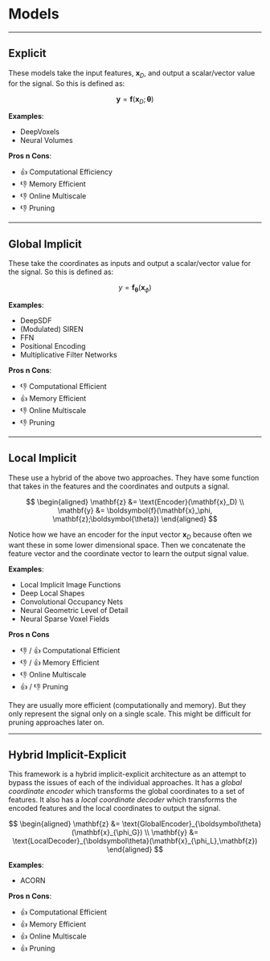 # Models


---
## Explicit


These models take the input features, $\mathbf{x}_D$, and output a scalar/vector value for the signal. So this is defined as:

$$
\mathbf{y} = \boldsymbol{f}(\mathbf{x}_D;\boldsymbol{\theta})
$$

**Examples**:
* DeepVoxels
* Neural Volumes


**Pros n Cons**:
* 👍 Computational Efficiency
* 👎 Memory Efficient
* 👎 Online Multiscale
* 👎 Pruning


---
## Global Implicit

These take the coordinates as inputs and output a scalar/vector value for the signal. So this is defined as:

$$
y = \boldsymbol{f}_{\boldsymbol{\theta}}(\mathbf{x}_\phi)
$$

**Examples**: 
* DeepSDF
* (Modulated) SIREN
* FFN
* Positional Encoding
* Multiplicative Filter Networks


**Pros n Cons**:
* 👎 Computational Efficient
* 👍 Memory Efficient
* 👎 Online Multiscale
* 👎 Pruning


---
## Local Implicit

These use a hybrid of the above two approaches. They have some function that takes in the features and the coordinates and outputs a signal.

$$
\begin{aligned}
\mathbf{z} &= \text{Encoder}(\mathbf{x}_D) \\
\mathbf{y} &= \boldsymbol{f}(\mathbf{x}_\phi, \mathbf{z};\boldsymbol{\theta})
\end{aligned}
$$

Notice how we have an encoder for the input vector $\mathbf{x}_D$ because often we want these in some lower dimensional space. Then we concatenate the feature vector and the coordinate vector to learn the output signal value.

**Examples**:
* Local Implicit Image Functions
* Deep Local Shapes
* Convolutional Occupancy Nets
* Neural Geometric Level of Detail
* Neural Sparse Voxel Fields


**Pros n Cons**

* 👎 / 👍 Computational Efficient
* 👎 / 👍 Memory Efficient
* 👎 Online Multiscale
* 👍 / 👎 Pruning

They are usually more efficient (computationally and memory). But they only represent the signal only on a single scale. This might be difficult for pruning approaches later on.


---

## Hybrid Implicit-Explicit

This framework is a hybrid implicit-explicit architecture as an attempt to bypass the issues of each of the individual approaches. It has a *global coordinate encoder* which transforms the global coordinates to a set of features. It also has a *local coordinate decoder* which transforms the encoded features and the local coordinates to output the signal.

$$
\begin{aligned}
\mathbf{z} &= \text{GlobalEncoder}_{\boldsymbol\theta}(\mathbf{x}_{\phi_G}) \\
\mathbf{y} &= \text{LocalDecoder}_{\boldsymbol\theta}(\mathbf{x}_{\phi_L},\mathbf{z})
\end{aligned}
$$


**Examples**:
* ACORN


**Pros n Cons**:
* 👍 Computational Efficient
* 👍 Memory Efficient
* 👍 Online Multiscale
* 👍 Pruning